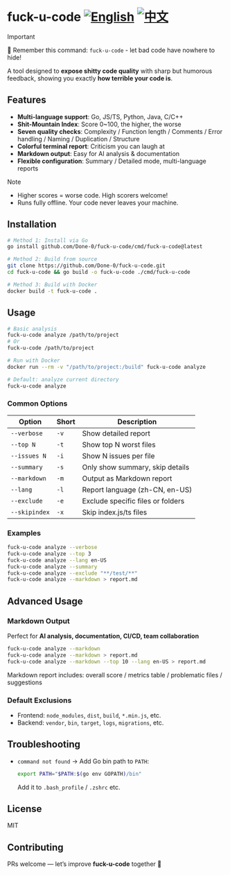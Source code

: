 
# fuck-u-code [![English](https://img.shields.io/badge/Docs-English-red?style=flat-square)](README_EN.md) [![中文](https://img.shields.io/badge/文档-简体中文-blue?style=flat-square)](README.md) 

> [!Important]
> 📢 Remember this command: `fuck-u-code` - let bad code have nowhere to hide!

A tool designed to **expose shitty code quality** with sharp but humorous feedback, showing you exactly **how terrible your code is**.

## Features

* **Multi-language support**: Go, JS/TS, Python, Java, C/C++
* **Shit-Mountain Index**: Score 0~100, the higher, the worse
* **Seven quality checks**: Complexity / Function length / Comments / Error handling / Naming / Duplication / Structure
* **Colorful terminal report**: Criticism you can laugh at
* **Markdown output**: Easy for AI analysis & documentation
* **Flexible configuration**: Summary / Detailed mode, multi-language reports

> [!Note]
>
> * Higher scores = worse code. High scorers welcome!  
> * Runs fully offline. Your code never leaves your machine.

## Installation

```bash
# Method 1: Install via Go
go install github.com/Done-0/fuck-u-code/cmd/fuck-u-code@latest

# Method 2: Build from source
git clone https://github.com/Done-0/fuck-u-code.git
cd fuck-u-code && go build -o fuck-u-code ./cmd/fuck-u-code

# Method 3: Build with Docker
docker build -t fuck-u-code .
````

## Usage

```bash
# Basic analysis
fuck-u-code analyze /path/to/project
# Or
fuck-u-code /path/to/project

# Run with Docker
docker run --rm -v "/path/to/project:/build" fuck-u-code analyze

# Default: analyze current directory
fuck-u-code analyze
```

### Common Options

| Option        | Short | Description                       |
| ------------- | ----- | --------------------------------- |
| `--verbose`   | `-v`  | Show detailed report              |
| `--top N`     | `-t`  | Show top N worst files            |
| `--issues N`  | `-i`  | Show N issues per file            |
| `--summary`   | `-s`  | Only show summary, skip details   |
| `--markdown`  | `-m`  | Output as Markdown report         |
| `--lang`      | `-l`  | Report language (zh-CN, en-US)    |
| `--exclude`   | `-e`  | Exclude specific files or folders |
| `--skipindex` | `-x`  | Skip index.js/ts files            |

### Examples

```bash
fuck-u-code analyze --verbose
fuck-u-code analyze --top 3
fuck-u-code analyze --lang en-US
fuck-u-code analyze --summary
fuck-u-code analyze --exclude "**/test/**"
fuck-u-code analyze --markdown > report.md
```

## Advanced Usage

### Markdown Output

Perfect for **AI analysis, documentation, CI/CD, team collaboration**

```bash
fuck-u-code analyze --markdown
fuck-u-code analyze --markdown > report.md
fuck-u-code analyze --markdown --top 10 --lang en-US > report.md
```

Markdown report includes: overall score / metrics table / problematic files / suggestions

### Default Exclusions

* Frontend: `node_modules`, `dist`, `build`, `*.min.js`, etc.
* Backend: `vendor`, `bin`, `target`, `logs`, `migrations`, etc.

## Troubleshooting

* `command not found` → Add Go bin path to `PATH`:

  ```bash
  export PATH="$PATH:$(go env GOPATH)/bin"
  ```

  Add it to `.bash_profile` / `.zshrc` etc.

## License

MIT

## Contributing

PRs welcome — let’s improve **fuck-u-code** together 🚀
